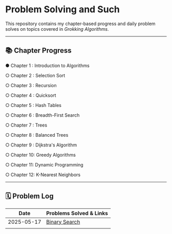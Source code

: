# **Problem Solving and Such**

This repository contains my chapter-based progress and daily problem solves on topics covered in *Grokking Algorithms*.

---

## 📚 Chapter Progress

● Chapter 1 : Introduction to Algorithms

○ Chapter 2 : Selection Sort

○ Chapter 3 : Recursion

○ Chapter 4 : Quicksort

○ Chapter 5 : Hash Tables

○ Chapter 6 : Breadth-First Search

○ Chapter 7 : Trees

○ Chapter 8 : Balanced Trees

○ Chapter 9 : Dijkstra's Algorithm

○ Chapter 10: Greedy Algorithms

○ Chapter 11: Dynamic Programming

○ Chapter 12: K-Nearest Neighbors

---

## 🗓️ Problem Log

| Date       | Problems Solved & Links                                           |
| ---------- | ----------------------------------------------------              |
| 2025-05-17 | [Binary Search](https://leetcode.com/problems/binary-search/)     |
|            |                                                                   |
